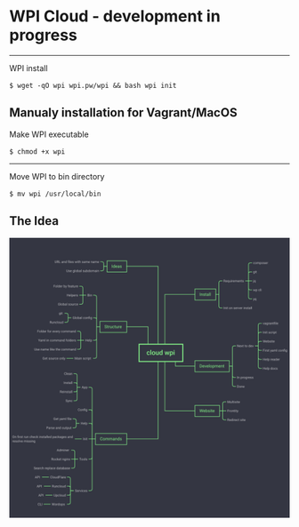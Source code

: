 # WPI Cloud - development in progress
---
WPI install
```shell script
$ wget -qO wpi wpi.pw/wpi && bash wpi init
```

## Manualy installation for Vagrant/MacOS
Make WPI executable
```shell script
$ chmod +x wpi
```
---
Move WPI to bin directory
```shell script
$ mv wpi /usr/local/bin
```

## The Idea
![WPI Cloud MindMap](./help/wpi-idea.png)
